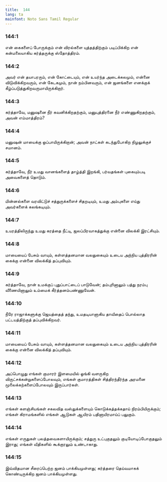 ```yaml
---
title:  144
lang: ta
mainfont: Noto Sans Tamil Regular
---
```


###  144:1

என் கைகளைப் போருக்கும் என் விரல்களை யுத்தத்திற்கும் படிப்பிக்கிற என் கன்மலையாகிய கர்த்தருக்கு ஸ்தோத்திரம்.

###  144:2

அவர் என் தயாபரரும், என் கோட்டையும், என் உயர்ந்த அடைக்கலமும், என்னை விடுவிக்கிறவரும், என் கேடகமும், நான் நம்பினவரும், என் ஜனங்களை எனக்குக் கீழ்ப்படுத்துகிறவருமாயிருக்கிறார்.

###  144:3

கர்த்தாவே, மனுஷனை நீர் கவனிக்கிறதற்கும், மனுபுத்திரனை நீர் எண்ணுகிறதற்கும், அவன் எம்மாத்திரம்?

###  144:4

மனுஷன் மாயைக்கு ஒப்பாயிருக்கிறான்; அவன் நாட்கள் கடந்துபோகிற நிழலுக்குச் சமானம்.

###  144:5

கர்த்தாவே, நீர் உமது வானங்களைத் தாழ்த்தி இறங்கி, பர்வதங்கள் புகையும்படி அவைகளைத் தொடும்.

###  144:6

மின்னல்களை வரவிட்டுச் சத்துருக்களைச் சிதறடியும், உமது அம்புகளை எய்து அவர்களைக் கலங்கடியும்.

###  144:7

உயரத்திலிருந்து உமது கரத்தை நீட்டி, ஜலப்பிரவாகத்துக்கு என்னை விலக்கி இரட்சியும்.

###  144:8

மாயையைப் பேசும் வாயும், கள்ளத்தனமான வலதுகையும் உடைய அந்நிய புத்திரரின் கைக்கு என்னை விலக்கித் தப்புவியும்.

###  144:9

கர்த்தாவே, நான் உமக்குப் புதுப்பாட்டைப் பாடுவேன்; தம்புரினாலும் பத்து நரம்பு வீணையினாலும் உம்மைக் கீர்த்தனம்பண்ணுவேன்.

###  144:10

நீரே ராஜாக்களுக்கு ஜெயத்தைத் தந்து, உமதடியானாகிய தாவீதைப் பொல்லாத பட்டயத்திற்குத் தப்புவிக்கிறவர்.

###  144:11

மாயையைப் பேசும் வாயும், கள்ளத்தனமான வலதுகையும் உடைய அந்நிய புத்திரரின் கைக்கு என்னை விலக்கித் தப்புவியும்.

###  144:12

அப்பொழுது எங்கள் குமாரர் இளமையில் ஓங்கி வளருகிற விருட்சக்கன்றுகளைப்போலவும், எங்கள் குமாரத்திகள் சித்திரந்தீர்ந்த அரமனை மூலைக்கற்களைப்போலவும் இருப்பார்கள்.

###  144:13

எங்கள் களஞ்சியங்கள் சகலவித வஸ்துக்களையும் கொடுக்கத்தக்கதாய் நிரம்பியிருக்கும்; எங்கள் கிராமங்களில் எங்கள் ஆடுகள் ஆயிரம் பதினாயிரமாய்ப் பலுகும்.

###  144:14

எங்கள் எருதுகள் பலத்தவைகளாயிருக்கும்; சத்துரு உட்புகுதலும் குடியோடிப்போகுதலும் இராது; எங்கள் வீதிகளில் கூக்குரலும் உண்டாகாது.

###  144:15

இவ்விதமான சீரைப்பெற்ற ஜனம் பாக்கியமுள்ளது; கர்த்தரை தெய்வமாகக் கொண்டிருக்கிற ஜனம் பாக்கியமுள்ளது.

